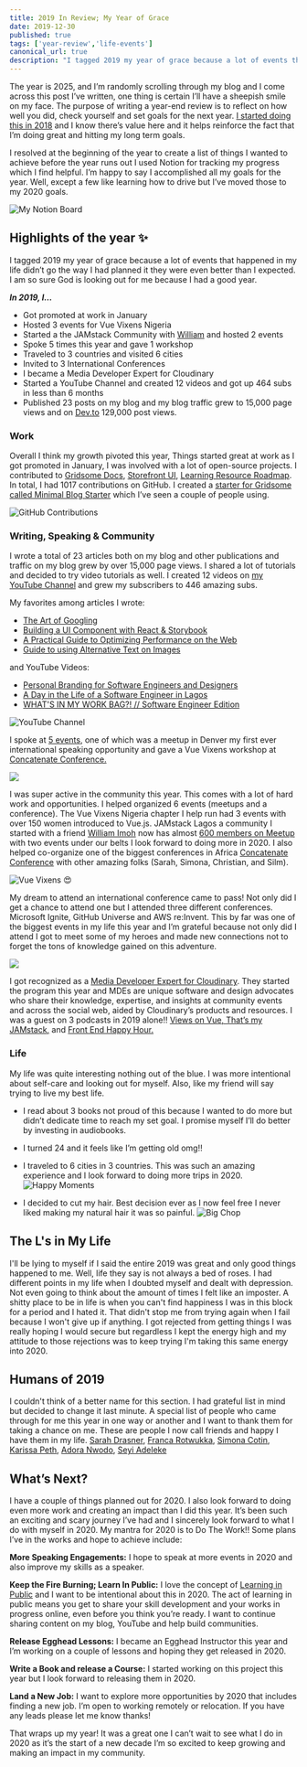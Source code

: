 ```yaml
---
title: 2019 In Review; My Year of Grace
date: 2019-12-30
published: true
tags: ['year-review','life-events']
canonical_url: true
description: "I tagged 2019 my year of grace because a lot of events that happened in my life didn’t go the way I had planned it they were even better than I expected."
---
```


The year is 2025, and I’m randomly scrolling through my blog and I come across this post I’ve written, one thing is certain I’ll have a sheepish smile on my face. The purpose of writing a year-end review is to reflect on how well you did, check yourself and set goals for the next year. [I started doing this in 2018](https://www.giftegwuenu.com/my-2018-year-in-review-and-2019-resolutions) and I know there’s value here and it helps reinforce the fact that I’m doing great and hitting my long term goals.

I resolved at the beginning of the year to create a list of things I wanted to achieve before the year runs out I used Notion for tracking my progress which I find helpful. I’m happy to say I accomplished all my goals for the year. Well, except a few like learning how to drive but I’ve moved those to my 2020 goals.  

![My Notion Board](https://paper-attachments.dropbox.com/s_613553E3A2CF0B36768E92B8020027C7BF360306EC6342F8BDEAE81FF9AA8BEE_1577438430063_Screenshot+2019-12-27+at+10.20.15+AM.png)

## Highlights of the year ✨

I tagged 2019 my year of grace because a lot of events that happened in my life didn’t go the way I had planned it they were even better than I expected. I am so sure God is looking out for me because I had a good year. 

***In 2019, I…*** 

- Got promoted at work in January
- Hosted 3 events for Vue Vixens Nigeria
- Started a the JAMstack Community with [William](https://twitter.com/iChuloo) and hosted 2 events
- Spoke 5 times this year and gave 1 workshop
- Traveled to 3 countries and visited 6 cities  
- Invited to 3 International Conferences 
- I became a Media Developer Expert for Cloudinary
- Started a YouTube Channel and created 12 videos and got up 464 subs in less than 6 months
- Published 23 posts on my blog and my blog traffic grew to 15,000 page views and on [Dev.to](https://dev.to) 129,000 post views.

### **Work**  
Overall I think my growth pivoted this year, Things started great at work as I got promoted in January, I was involved with a lot of open-source projects. I contributed to [Gridsome Docs](https://github.com/gridsome/gridsome.org), [Storefront UI](https://github.com/DivanteLtd/storefront-ui), [Learning Resource Roadmap](https://github.com/devcenter-square/Learning-Resource-Path-Front-End). In total, I had 1017 contributions on GitHub. I created a [starter for Gridsome called Minimal Blog Starter](https://github.com/lauragift21/gridsome-minimal-blog) which I’ve seen a couple of people using. 

![GitHub Contributions](https://paper-attachments.dropbox.com/s_613553E3A2CF0B36768E92B8020027C7BF360306EC6342F8BDEAE81FF9AA8BEE_1577440586388_Screenshot+2019-12-27+at+10.56.18+AM.png)


### **Writing, Speaking & Community**   
I wrote a total of 23 articles both on my blog and other publications and traffic on my blog grew by over 15,000 page views. I shared a lot of tutorials and decided to try video tutorials as well. I created 12 videos on [my YouTube Channel](https://www.youtube.com/channel/UCgUgg53iJX1pdabUxpkgozA) and grew my subscribers to 446 amazing subs.

My favorites among articles I wrote:

- [The Art of Googling](https://www.giftegwuenu.com/the-art-of-googling)
- [Building a UI Component with React & Storybook](https://www.giftegwuenu.com/building-a-ui-component-with-react-and-storybook)
- [A Practical Guide to Optimizing Performance on the Web](https://www.giftegwuenu.com/a-practical-guide-to-optimizing-performance-on-the-web)
- [Guide to using Alternative Text on Images](https://www.giftegwuenu.com/guide-to-using-alternative-text-on-images)

and YouTube Videos:

- [Personal Branding for Software Engineers and Designers](https://www.youtube.com/watch?v=HxDqyK3fNUs)
- [A Day in the Life of a Software Engineer in Lagos](https://www.youtube.com/watch?v=9mLMtAxSr8U)
- [WHAT'S IN MY WORK BAG?! // Software Engineer Edition](https://www.youtube.com/watch?v=ENaGmtn8dho&t=238s)


![YouTube Channel](https://paper-attachments.dropbox.com/s_613553E3A2CF0B36768E92B8020027C7BF360306EC6342F8BDEAE81FF9AA8BEE_1577441397781_Screenshot+2019-12-27+at+10.40.27+AM.png)


I spoke at [5 events](https://speakerdeck.com/lauragift21), one of which was a meetup in Denver my first ever international speaking opportunity and gave a Vue Vixens workshop at [Concatenate Conference.](http://concatenate.dev/) 

![](https://paper-attachments.dropbox.com/s_613553E3A2CF0B36768E92B8020027C7BF360306EC6342F8BDEAE81FF9AA8BEE_1577443603774_EGgtusgWwAA_muk.jpg)


I was super active in the community this year. This comes with a lot of hard work and opportunities. I helped organized 6 events (meetups and a conference). The Vue Vixens Nigeria chapter I help run had 3 events with over 150 women introduced to Vue.js. JAMstack Lagos a community I started with a friend [William Imoh](https://twitter.com/iChuloo) now has almost [600 members on Meetup](https://www.meetup.com/JAMStack-Lagos) with two events under our belts I look forward to doing more in 2020. I also helped co-organize one of the biggest conferences in Africa [Concatenate Conference](http://concatenate.dev/) with other amazing folks (Sarah, Simona, Christian, and Silm).


![Vue Vixens 😍](https://paper-attachments.dropbox.com/s_613553E3A2CF0B36768E92B8020027C7BF360306EC6342F8BDEAE81FF9AA8BEE_1577443125933_IMG_5611.jpg)


My dream to attend an international conference came to pass! Not only did I get a chance to attend one but I attended three different conferences. Microsoft Ignite, GitHub Universe and AWS re:Invent. This by far was one of the biggest events in my life this year and I’m grateful because not only did I attend I got to meet some of my heroes and made new connections not to forget the tons of knowledge gained on this adventure.

![](https://paper-attachments.dropbox.com/s_613553E3A2CF0B36768E92B8020027C7BF360306EC6342F8BDEAE81FF9AA8BEE_1577444207304_IMG_6691-COLLAGE.jpg)


I got recognized as a [Media Developer Expert for Cloudinary](https://cloudinary.com/partners-old/media-developers). They started the program this year and MDEs are unique software and design advocates who share their knowledge, expertise, and insights at community events and across the social web, aided by Cloudinary’s products and resources. 
I was a guest on 3 podcasts in 2019 alone!! [Views on Vue](https://devchat.tv/views-on-vue/vov-071-gridsome-with-gift-egwuenu/)[, That’s my JAMstack](https://thatsmyjamstack.com/posts/gift-egwuenu/)[,](https://frontendhappyhour.com/episodes/sipping-our-drinks-enjoying-the-vue-vue-js/) and [Front End Happy Hour.](https://frontendhappyhour.com/episodes/sipping-our-drinks-enjoying-the-vue-vue-js/)

### **Life**   
My life was quite interesting nothing out of the blue. I was more intentional about self-care and looking out for myself. Also, like my friend will say trying to live my best life.


- I read about 3 books not proud of this because I wanted to do more but didn’t dedicate time to reach my set goal. I promise myself I’ll do better by investing in audiobooks.
- I turned 24 and it feels like I’m getting old omg!!
- I traveled to 6 cities in 3 countries. This was such an amazing experience and I look forward to doing more trips in 2020.
![Happy Moments](https://paper-attachments.dropbox.com/s_613553E3A2CF0B36768E92B8020027C7BF360306EC6342F8BDEAE81FF9AA8BEE_1577445786445_IMG_3515-COLLAGE.jpg)

- I decided to cut my hair. Best decision ever as I now feel free I never liked making my natural hair it was so painful.
![Big Chop](https://paper-attachments.dropbox.com/s_613553E3A2CF0B36768E92B8020027C7BF360306EC6342F8BDEAE81FF9AA8BEE_1577445904155_IMG_0349-COLLAGE.jpg)


## The L's in My Life 
I'll be lying to myself if I said the entire 2019 was great and only good things happened to me. Well, life they say is not always a bed of roses. I had different points in my life when I doubted myself and dealt with depression. Not even going to think about the amount of times I felt like an imposter. A shitty place to be in life is when you can't find happiness I was in this block for a period and I hated it. That didn't stop me from trying again when I fail because I won't give up if anything. I got rejected from getting things I was really hoping I would secure but regardless I kept the energy high and my attitude to those rejections was to keep trying I'm taking this same energy into 2020.

## Humans of 2019
I couldn't think of a better name for this section. I had grateful list in mind but decided to change it last minute. A special list of people who came through for me this year in one way or another and I want to thank them for taking a chance on me. These are people I now call friends and happy I have them in my life.
[Sarah Drasner](https://twitter.com/sarah_edo), [Franca Rotwukka](https://twitter.com/Mac_2reel), [Simona Cotin](https://twitter.com/simona_cotin), [Karissa Peth](https://twitter.com/karissapeth), [Adora Nwodo](https://twitter.com/AdoraNwodo), [Seyi Adeleke](https://twitter.com/seyi__adeleke)

## What’s Next?  

I have a couple of things planned out for 2020. I also look forward to doing even more work and creating an impact than I did this year. It’s been such an exciting and scary journey I’ve had and I sincerely look forward to what I do with myself in 2020. My mantra for 2020 is to Do The Work!! Some plans I’ve in the works and hope to achieve include:

**More Speaking Engagements:** I hope to speak at more events in 2020 and also improve my skills as a speaker. 

**Keep the Fire Burning; Learn In Public:** I love the concept of [Learning in Public](https://www.swyx.io/writing/learn-in-public/) and I want to be intentional about this in 2020. The act of learning in public means you get to share your skill development and your works in progress online, even before you think you’re ready. I want to continue sharing content on my blog, YouTube and help build communities. 

**Release Egghead Lessons:** I became an Egghead Instructor this year and I’m working on a couple of lessons and hoping they get released in 2020.

**Write a Book and release a Course:** I started working on this project this year but I look forward to releasing them in 2020.

**Land a New Job:** I want to explore more opportunities by 2020 that includes finding a new job. I’m open to working remotely or relocation. If you have any leads please let me know thanks!

That wraps up my year! It was a great one I can’t wait to see what I do in 2020 as it’s the start of a new decade I’m so excited to keep growing and making an impact in my community.
